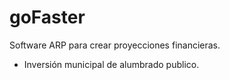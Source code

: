 # goFaster

Software ARP para crear proyecciones financieras.

- Inversión municipal de alumbrado publico.